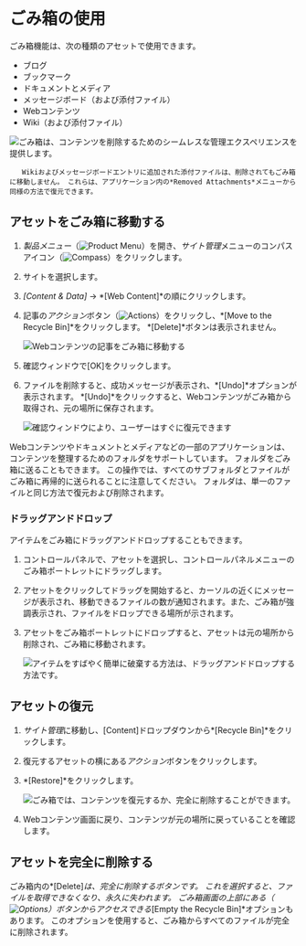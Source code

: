 # ごみ箱の使用

ごみ箱機能は、次の種類のアセットで使用できます。

  - ブログ
  - ブックマーク
  - ドキュメントとメディア
  - メッセージボード（および添付ファイル）
  - Webコンテンツ
  - Wiki（および添付ファイル）

![ごみ箱は、コンテンツを削除するためのシームレスな管理エクスペリエンスを提供します。](./using-the-recycle-bin/images/01.png)

``` note::
   Wikiおよびメッセージボードエントリに追加された添付ファイルは、削除されてもごみ箱に移動しません。 これらは、アプリケーション内の*Removed Attachments*メニューから同様の方法で復元できます。
```

## アセットをごみ箱に移動する

1.  *製品メニュー*（![Product Menu](../../../images/icon-product-menu.png)）を開き、*サイト管理*メニューのコンパスアイコン（![Compass](../../../images/icon-compass.png)）をクリックします。

2.  サイトを選択します。

3.  *[Content & Data]* → *[Web Content]*の順にクリックします。

4.  記事の*アクション*ボタン（![Actions](../../../images/icon-actions.png)）をクリックし、*[Move to the Recycle Bin]*をクリックします。 *[Delete]*ボタンは表示されません。

    ![Webコンテンツの記事をごみ箱に移動する](./using-the-recycle-bin/images/02.png)

5.  確認ウィンドウで[OK]をクリックします。

6.  ファイルを削除すると、成功メッセージが表示され、*[Undo]*オプションが表示されます。 *[Undo]*をクリックすると、Webコンテンツがごみ箱から取得され、元の場所に保存されます。

    ![確認ウィンドウにより、ユーザーはすぐに復元できます](./using-the-recycle-bin/images/03.png)

Webコンテンツやドキュメントとメディアなどの一部のアプリケーションは、コンテンツを整理するためのフォルダをサポートしています。 フォルダをごみ箱に送ることもできます。 この操作では、すべてのサブフォルダとファイルがごみ箱に再帰的に送られることに注意してください。 フォルダは、単一のファイルと同じ方法で復元および削除されます。

### ドラッグアンドドロップ

アイテムをごみ箱にドラッグアンドドロップすることもできます。

1.  コントロールパネルで、アセットを選択し、コントロールパネルメニューのごみ箱ポートレットにドラッグします。

2.  アセットをクリックしてドラッグを開始すると、カーソルの近くにメッセージが表示され、移動できるファイルの数が通知されます。また、ごみ箱が強調表示され、ファイルをドロップできる場所が示されます。

3.  アセットをごみ箱ポートレットにドロップすると、アセットは元の場所から削除され、ごみ箱に移動されます。

    ![アイテムをすばやく簡単に破棄する方法は、ドラッグアンドドロップする方法です。](./using-the-recycle-bin/images/04.png)

## アセットの復元

1.  *サイト管理*に移動し、[Content]ドロップダウンから*[Recycle Bin]*をクリックします。

2.  復元するアセットの横にある*アクション*ボタンをクリックします。

3.  *[Restore]*をクリックします。

    ![ごみ箱では、コンテンツを復元するか、完全に削除することができます。](./using-the-recycle-bin/images/05.png)

4.  Webコンテンツ画面に戻り、コンテンツが元の場所に戻っていることを確認します。

## アセットを完全に削除する

ごみ箱内の*[Delete]*は、完全に削除するボタンです。 これを選択すると、ファイルを取得できなくなり、永久に失われます。 ごみ箱画面の上部にある（![Options](../../../images/icon-options.png)）ボタンからアクセスできる*[Empty the Recycle Bin]*オプションもあります。 このオプションを使用すると、ごみ箱からすべてのファイルが完全に削除されます。
